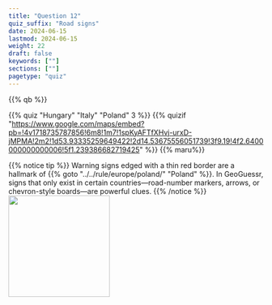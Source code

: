 ```yaml
---
title: "Question 12"
quiz_suffix: "Road signs"
date: 2024-06-15
lastmod: 2024-06-15
weight: 22
draft: false
keywords: [""]
sections: [""]
pagetype: "quiz"
---
```


{{% qb %}}

{{% quiz "Hungary" "Italy" "Poland" 3 %}}
{{% quizif "https://www.google.com/maps/embed?pb=!4v1718735787856!6m8!1m7!1spKyAFTfXHvj-urxD-jMPMA!2m2!1d53.93335259649422!2d14.53675556051739!3f9.19!4f2.6400000000000006!5f1.239386682719425" %}}
{{% maru%}}

<div class="googlemap-if ansarea transparent-area">
{{% notice tip %}}
Warning signs edged with a thin red border are a hallmark of {{% goto "../../rule/europe/poland/" "Poland" %}}. In GeoGuessr, signs that only exist in certain countries—road-number markers, arrows, or chevron-style boards—are powerful clues.
{{% /notice %}}
<br />
<div class="googlemap-if">
<img src="https://geopinning.space/rule/europe/poland/r/PL_road_sign_A-7.svg" width="200px">
</div>
</div>
